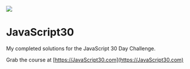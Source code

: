 ![](https://javascript30.com/images/JS3-social-share.png)

# JavaScript30

My completed solutions for the JavaScript 30 Day Challenge.

Grab the course at [https://JavaScript30.com](https://JavaScript30.com)